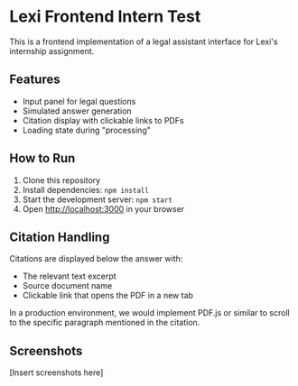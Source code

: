 # Lexi Frontend Intern Test

This is a frontend implementation of a legal assistant interface for Lexi's internship assignment.

## Features

- Input panel for legal questions
- Simulated answer generation
- Citation display with clickable links to PDFs
- Loading state during "processing"

## How to Run

1. Clone this repository
2. Install dependencies: `npm install`
3. Start the development server: `npm start`
4. Open [http://localhost:3000](http://localhost:3000) in your browser

## Citation Handling

Citations are displayed below the answer with:
- The relevant text excerpt
- Source document name
- Clickable link that opens the PDF in a new tab

In a production environment, we would implement PDF.js or similar to scroll to the specific paragraph mentioned in the citation.

## Screenshots

[Insert screenshots here]